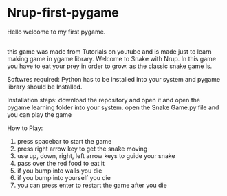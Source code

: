 # Nrup-first-pygame
Hello welcome to my first pygame.


## 
this game was made from Tutorials on youtube and is made just to learn making game in ygame library.
Welcome to Snake with Nrup. In this game you have to eat your prey in order to grow.
as the classic snake game is.

Softwres required:
Python has to be installed into your system and pygame library should be Installed.

Installation steps:
download the repository and open it and open the pygame learning folder into your system.
open the Snake Game.py file and you can play the game

How to Play:
1. press spacebar to start the game
2. press right arrow key to get the snake moving 
3. use up, down, right, left arrow keys to guide your snake
4. pass over the red food to eat it
5. if you bump into walls you die
6. if you bump into yourself  you die
7. you can press enter to restart the game after you die
